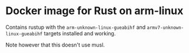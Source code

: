 # Docker image for Rust on arm-linux

Contains rustup with the `arm-unknown-linux-gueabihf` and `armv7-unknown-linux-gueabihf` targets
installed and working.

Note however that this doesn't use musl.
